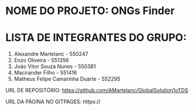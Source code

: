 # NOME DO PROJETO: ONGs Finder

# LISTA DE INTEGRANTES DO GRUPO:

1. Alexandre Martelanc - 550247
2. Enzo Oliveira - 551356
3. João Vitor Souza Nunes - 550381
4. Macirander Filho - 551416
5. Matheus Felipe Camarinha Duarte - 552295



URL DE REPOSITÓRIO:
https://github.com/AMartelanc/GlobalSolution1oTDS

URL DA PÁGINA NO GITPAGES:
https://